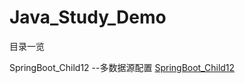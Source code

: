 # Java_Study_Demo
目录一览

SpringBoot_Child12 --多数据源配置
[SpringBoot_Child12](http://github.com/yaom2018/Java_Study_Demo/tree/master/SpringBoot_Child12)
